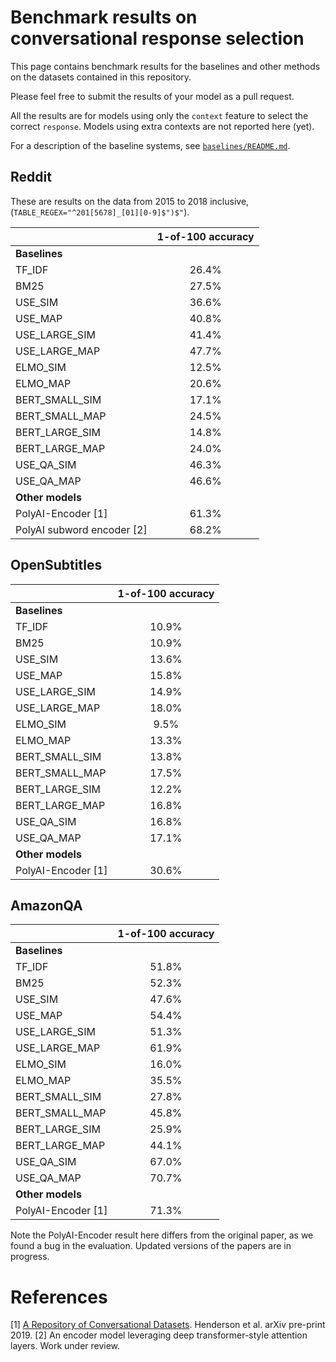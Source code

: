 # Benchmark results on conversational response selection

This page contains benchmark results for the baselines and other methods on the datasets contained in this repository.

Please feel free to submit the results of your model as a pull request.

All the results are for models using only the `context` feature to select the correct `response`. Models using extra contexts are not reported here (yet).

For a description of the baseline systems, see [`baselines/README.md`](baselines/README.md).

## Reddit

These are results on the data from 2015 to 2018 inclusive,  (`TABLE_REGEX="^201[5678]_[01][0-9]$")$"`).


|         	       | 1-of-100 accuracy 	|
| :---             | :---:	            |
| **Baselines**    |                    |         	
| TF_IDF           | 26.4%             	|
| BM25        	   | 27.5%             	|
| USE_SIM        	 | 36.6%             	|
| USE_MAP        	 | 40.8%             	|
| USE_LARGE_SIM    | 41.4%             	|
| USE_LARGE_MAP    | 47.7%             	|
| ELMO_SIM         | 12.5%             	|
| ELMO_MAP         | 20.6%             	|
| BERT_SMALL_SIM   | 17.1%             	|
| BERT_SMALL_MAP   | 24.5%              |
| BERT_LARGE_SIM   | 14.8%         	    |
| BERT_LARGE_MAP   | 24.0%         	    |
| USE_QA_SIM       | 46.3%              |
| USE_QA_MAP       | 46.6%              |
| **Other models** |                    |
| PolyAI-Encoder [1]	  | 61.3%         |
| PolyAI subword encoder [2] | 68.2%    |


## OpenSubtitles

|         	       | 1-of-100 accuracy 	|
| :---             | :---:	            |
| **Baselines**    |                    |         	
| TF_IDF           | 10.9%             	|
| BM25        	   | 10.9%             	|
| USE_SIM        	 | 13.6%             	|
| USE_MAP        	 | 15.8%             	|
| USE_LARGE_SIM    | 14.9%             	|
| USE_LARGE_MAP    | 18.0%             	|
| ELMO_SIM         | 9.5%             	|
| ELMO_MAP         | 13.3%             	|
| BERT_SMALL_SIM   | 13.8%             	|
| BERT_SMALL_MAP   | 17.5%             	|
| BERT_LARGE_SIM   | 12.2%             	|
| BERT_LARGE_MAP   | 16.8%           	  |
| USE_QA_SIM       | 16.8%              |
| USE_QA_MAP       | 17.1%              |
| **Other models** |                    |
| PolyAI-Encoder [1]	  | 30.6%             	|


## AmazonQA

|         	       | 1-of-100 accuracy 	|
| :---             | :---:	            |
| **Baselines**    |                    |         	
| TF_IDF           | 51.8%             	|
| BM25        	   | 52.3%             	|
| USE_SIM        	 | 47.6%             	|
| USE_MAP        	 | 54.4%             	|
| USE_LARGE_SIM    | 51.3%             	|
| USE_LARGE_MAP    | 61.9%             	|
| ELMO_SIM         | 16.0%             	|
| ELMO_MAP         | 35.5%             	|
| BERT_SMALL_SIM   | 27.8%              |
| BERT_SMALL_MAP   | 45.8%             	|
| BERT_LARGE_SIM   | 25.9%             	|
| BERT_LARGE_MAP   | 44.1%           	  |
| USE_QA_SIM       | 67.0%              |
| USE_QA_MAP       | 70.7%              |
| **Other models** |                    |
| PolyAI-Encoder [1]	  | 71.3%             	|

Note the PolyAI-Encoder result here differs from the original paper, as we found a bug in the evaluation. Updated versions of the papers are in progress.


# References

[1] [A Repository of Conversational Datasets](https://arxiv.org/abs/1904.06472). Henderson et al. arXiv pre-print 2019.
[2] An encoder model leveraging deep transformer-style attention layers. Work under review.
